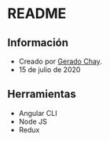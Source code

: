 # README #

## Información
- Creado por [Gerado Chay](https://github.com/gerchay).
- 15 de julio de 2020

## Herramientas
- Angular CLI 
- Node JS
- Redux